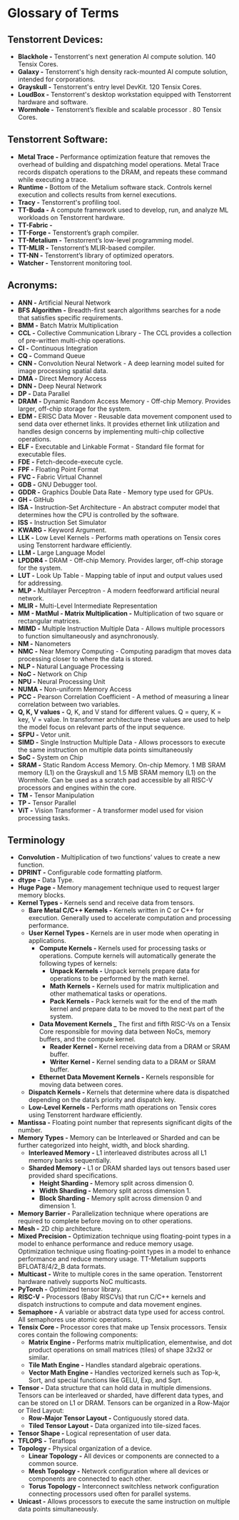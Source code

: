 # Glossary of Terms
## **Tenstorrent Devices:** ##
- **Blackhole -** Tenstorrent's next generation AI compute solution. 140 Tensix Cores.
- **Galaxy -** Tenstorrent's high density rack-mounted AI compute solution, intended for corporations.
- **Grayskull -** Tenstorrent's entry level DevKit. 120 Tensix Cores.
- **LoudBox -** Tenstorrent's desktop workstation equipped with Tenstorrent hardware and software.
- **Wormhole -** Tenstorrent’s flexible and scalable processor . 80 Tensix Cores.
## **Tenstorrent Software:** ##
- **Metal Trace -** Performance optimization feature that removes the overhead of building and dispatching model operations. Metal Trace records dispatch operations to the DRAM, and repeats these command while executing a trace.
- **Runtime -** Bottom of the Metalium software stack. Controls kernel execution and collects results from kernel executions.
- **Tracy -** Tenstorrent's profiling tool.
- **TT-Buda -** A compute framework used to develop, run, and analyze ML workloads on Tenstorrent hardware.
- **TT-Fabric -**
- **TT-Forge -** Tenstorrent’s graph compiler.
- **TT-Metalium -** Tenstorrent’s low-level programming model.
- **TT-MLIR -** Tenstorrent’s MLIR-based compiler.
- **TT-NN -** Tenstorrent’s library of optimized operators.
- **Watcher -** Tenstorrent monitoring tool.
## **Acronyms:** ##
- **ANN -** Artificial Neural Network
- **BFS Algorithm -** Breadth-first search algorithms searches for a node that satisfies specific requirements.
- **BMM -** Batch Matrix Multiplication
- **CCL -** Collective Communication Library - The CCL provides a collection of pre-written multi-chip operations.
- **CI -** Continuous Integration
- **CQ -** Command Queue
- **CNN -** Convolution Neural Network - A deep learning model suited for image processing spatial data.
- **DMA -** Direct Memory Access
- **DNN -** Deep Neural Network
- **DP -** Data Parallel
- **DRAM -** Dynamic Random Access Memory - Off-chip Memory. Provides larger, off-chip storage for the system.
- **EDM -** ERISC Data Mover - Reusable data movement component used to send data over ethernet links. It provides ethernet link utilization and handles design concerns by implementing multi-chip collective operations.
- **ELF -** Executable and Linkable Format - Standard file format for executable files.
- **FDE -** Fetch-decode-execute cycle.
- **FPF -** Floating Point Format
- **FVC -** Fabric Virtual Channel
- **GDB -** GNU Debugger tool.
- **GDDR -** Graphics Double Data Rate - Memory type used for GPUs.
- **GH -** GitHub
- **ISA -** Instruction-Set Architecture - An abstract computer model that determines how the CPU is controlled by the software.
- **ISS -** Instruction Set Simulator
- **KWARG -** Keyword Argument.
- **LLK -** Low Level Kernels - Performs math operations on Tensix cores using Tenstorrent hardware efficiently.
- **LLM -** Large Language Model
- **LPDDR4 -** DRAM - Off-chip Memory. Provides larger, off-chip storage for the system.
- **LUT -** Look Up Table - Mapping table of input and output values used for addressing.
- **MLP -** Multilayer Perceptron - A modern feedforward artificial neural network.
- **MLIR -** Multi-Level Intermediate Representation
- **MM - MatMul - Matrix Multiplication -** Multiplication of two square or rectangular matrices.
- **MIMD -** Multiple Instruction Multiple Data - Allows multiple processors to function simultaneously and asynchronously.
- **NM -** Nanometers
- **NMC -** Near Memory Computing - Computing paradigm that moves data processing closer to where the data is stored.
- **NLP -** Natural Language Processing
- **NoC -** Network on Chip
- **NPU -** Neural Processing Unit
- **NUMA -** Non-uniform Memory Access
- **PCC -** Pearson Correlation Coefficient - A method of measuring a linear correlation between two variables.
- **Q, K, V values -** Q, K, and V stand for different values. Q = query, K = key, V = value. In transformer architecture these values are used to help the model focus on relevant parts of the input sequence.
- **SFPU -** Vetor unit.
- **SIMD -** Single Instruction Multiple Data - Allows processors to execute the same instruction on multiple data points simultaneously
- **SoC -** System on Chip
- **SRAM -** Static Random Access Memory. On-chip Memory. 1 MB SRAM memory (L1) on the Grayskull and 1.5 MB SRAM memory (L1) on the Wormhole. Can be used as a scratch pad accessible by all RISC-V processors and engines within the core.
- **TM -** Tensor Manipulation
- **TP -** Tensor Parallel
- **ViT -** Vision Transformer - A transformer model used for vision processing tasks.
## **Terminology** ##
- **Convolution -** Multiplication of two functions’ values to create a new function.
- **DPRINT -** Configurable code formatting platform.
- **dtype -** Data Type.
- **Huge Page -** Memory management technique used to request larger memory blocks.
- **Kernel Types -** Kernels send and receive data from tensors.
  - **Bare Metal C/C++ Kernels -** Kernels written in C or C++ for execution. Generally used to accelerate computation and processing performance.
  - **User Kernel Types -** Kernels are in user mode when operating in applications.
    - **Compute Kernels -** Kernels used for processing tasks or operations. Compute kernels will automatically generate the following types of kernels:
      - **Unpack Kernels -** Unpack kernels prepare data for operations to be performed by the math kernel.
      - **Math Kernels -** Kernels used for matrix multiplication and other mathematical tasks or operations.
      - **Pack Kernels -** Pack kernels wait for the end of the math kernel and prepare data to be moved to the next part of the system.
    - **Data Movement Kernels _** The first and fifth RISC-Vs on a Tensix Core responsible for moving data between NoCs, memory buffers, and the compute kernel.
      - **Reader Kernel -** Kernel receiving data from a DRAM or SRAM buffer.
      - **Writer Kernel -** Kernel sending data to a DRAM or SRAM buffer.
    - **Ethernet Data Movement Kernels -** Kernels responsible for moving data between cores.
  - **Dispatch Kernels -** Kernels that determine where data is dispatched depending on the data’s priority and dispatch key.
  - **Low-Level Kernels -** Performs math operations on Tensix cores using Tenstorrent hardware efficiently.
- **Mantissa -** Floating point number that represents significant digits of the number.
- **Memory Types -** Memory can be Interleaved or Sharded and can be further categorized into height, width, and block sharding.
  - **Interleaved Memory -** L1 interleaved distributes across all L1 memory banks sequentially.
  - **Sharded Memory -** L1 or DRAM sharded lays out tensors based user provided shard specifications.
      - **Height Sharding -** Memory split across dimension 0.
      - **Width Sharding -** Memory split across dimension 1.
      - **Block Sharding -** Memory split across dimension 0 and dimension 1.
- **Memory Barrier -** Parallelization technique where operations are required to complete before moving on to other operations.
- **Mesh -** 2D chip architecture.
- **Mixed Precision -** Optimization technique using floating-point types in a model to enhance performance and reduce memory usage. Optimization technique using floating-point types in a model to enhance performance and reduce memory usage. TT-Metalium supports BFLOAT8/4/2_B data formats.
- **Multicast -** Write to multiple cores in the same operation. Tenstorrent hardware natively supports NoC multicasts.
- **PyTorch -** Optimized tensor library.
- **RISC-V -** Processors (Baby RISCVs) that run C/C++ kernels and dispatch instructions to compute and data movement engines.
- **Semaphore -** A variable or abstract data type used for access control. All semaphores use atomic operations.
- **Tensix Core -** Processor cores that make up Tensix processors. Tensix cores contain the following components:
  - **Matrix Engine -** Performs matrix multiplication, elementwise, and dot product operations on small matrices (tiles) of shape 32x32 or similar.
  - **Tile Math Engine -** Handles standard algebraic operations.
  - **Vector Math Engine -** Handles vectorized kernels such as Top-k, Sort, and special functions like GELU, Exp, and Sqrt.
- **Tensor -** Data structure that can hold data in multiple dimensions. Tensors can be interleaved or sharded, have different data types, and can be stored on L1 or DRAM. Tensors can be organized in a Row-Major or Tiled Layout:
  - **Row-Major Tensor Layout -** Contiguously stored data.
  - **Tiled Tensor Layout -** Data organized into tile-sized faces.
- **Tensor Shape -** Logical representation of user data.
- **TFLOPS -** Teraflops
- **Topology -** Physical organization of a device.
  - **Linear Topology -** All devices or components are connected to a common source.
  - **Mesh Topology -** Network configuration where all devices or components are connected to each other.
  - **Torus Topology -** Interconnect switchless network configuration connecting processors used often for parallel systems.
- **Unicast -** Allows processors to execute the same instruction on multiple data points simultaneously.
